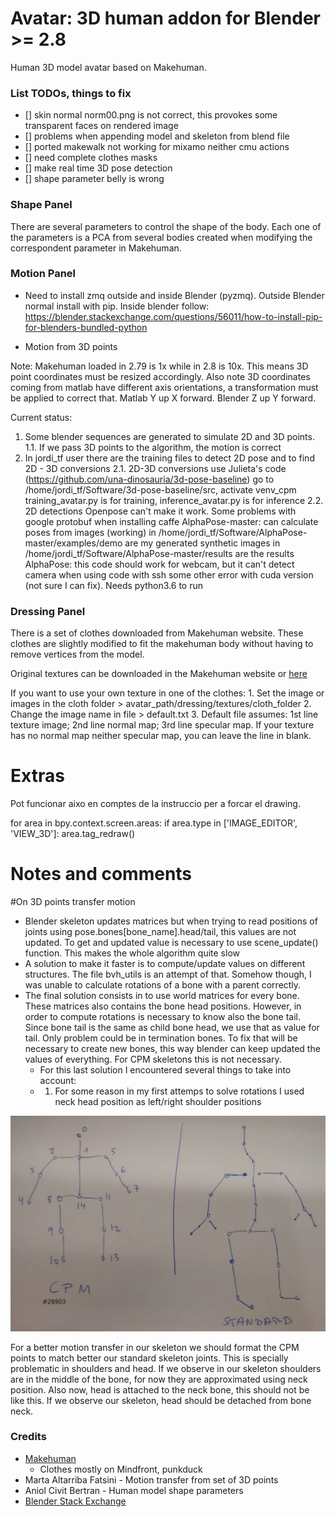 # Avatar: 3D human addon for Blender >= 2.8

Human 3D model avatar based on Makehuman. 

### List TODOs, things to fix

- [] skin normal norm00.png is not correct, this provokes some transparent faces on rendered image
- [] problems when appending model and skeleton from blend file 
- [] ported makewalk not working for mixamo neither cmu actions
- [] need complete clothes masks
- [] make real time 3D pose detection
- [] shape parameter belly is wrong 


### Shape Panel

There are several parameters to control the shape of the body. Each one of the parameters is a PCA from several bodies created when modifying the correspondent parameter in Makehuman.


### Motion Panel

- Need to install zmq outside and inside Blender (pyzmq). Outside Blender normal install with pip. Inside blender follow: 
https://blender.stackexchange.com/questions/56011/how-to-install-pip-for-blenders-bundled-python



- Motion from 3D points

Note: Makehuman loaded in 2.79 is 1x while in 2.8 is 10x. This means 3D point coordinates must be resized accordingly. 
Also note 3D coordinates coming from matlab have different axis orientations, a transformation must be applied to correct that. Matlab Y up X forward. Blender Z up  Y forward.

Current status:

1. Some blender sequences are generated to simulate 2D and 3D points.
    1.1. If we pass 3D points to the algorithm, the motion is correct
2. In jordi_tf user there are the training files to detect 2D pose and to find 2D - 3D conversions
    2.1. 2D-3D conversions use Julieta's code (https://github.com/una-dinosauria/3d-pose-baseline)
         go to /home/jordi_tf/Software/3d-pose-baseline/src, activate venv_cpm
         training_avatar.py is for training, inference_avatar.py is for inference
    2.2. 2D detections
         Openpose can't make it work. Some problems with google protobuf when installing caffe
         AlphaPose-master: can calculate poses from images (working) 
            in /home/jordi_tf/Software/AlphaPose-master/examples/demo are my generated synthetic images
            in /home/jordi_tf/Software/AlphaPose-master/results are the results
         AlphaPose: this code should work for webcam, but it can't detect camera when using code with ssh
            some other error with cuda version (not sure I can fix). Needs python3.6 to run 


### Dressing Panel

There is a set of clothes downloaded from Makehuman website. These clothes are slightly modified to fit the makehuman body without having to remove vertices from the model.

Original textures can be downloaded in the Makehuman website or [here](https://drive.google.com/open?id=133n9ZpfK3DGlQIPOhnC94tbTFBDR_b3U)

If you want to use your own texture in one of the clothes:
    1. Set the image or images in the cloth folder > avatar_path/dressing/textures/cloth_folder
    2. Change the image name in file > default.txt
    3. Default file assumes: 1st line texture image; 2nd line normal map; 3rd line specular map. If your texture has no normal map neither specular map, you can leave the line in blank.


# Extras

Pot funcionar aixo en comptes de la instruccio per a forcar el drawing.

for area in bpy.context.screen.areas:
    if area.type in ['IMAGE_EDITOR', 'VIEW_3D']:
        area.tag_redraw()

# Notes and comments

#On 3D points transfer motion

- Blender skeleton updates matrices but when trying to read positions of joints using pose.bones[bone_name].head/tail, this values are not updated. To get and updated value is necessary to use scene_update() function.
This makes the whole algorithm quite slow 
- A solution to make it faster is to compute/update values on different structures. The file bvh_utils is an attempt of that. Somehow though, I was unable to calculate rotations of a bone with a parent correctly.
- The final solution consists in to use world matrices for every bone. These matrices also contains the bone head positions. However, in order to compute rotations is necessary to know also the bone tail. Since bone tail is the same as child bone head, we use that as value for tail. Only problem could be in termination bones. To fix that will be necessary to create new bones, this way blender can keep updated the values of everything. For CPM skeletons this is not necessary.
    - For this last solution I encountered several things to take into account:
    - 1) For some reason in my first attemps to solve rotations I used neck head position as left/right shoulder positions

![Alt text](./figures/skeletons.jpg?raw=true "Skeletons")

For a better motion transfer in our skeleton we should format the CPM points to match better our standard skeleton joints. This is specially problematic in shoulders and head. If we observe in our skeleton shoulders are in the middle of the bone, for now they are approximated using neck position. Also now, head is attached to the neck bone, this should not be like this. If we observe our skeleton, head should be detached from bone neck.

### Credits

- [Makehuman](http://www.makehumancommunity.org/)
    - Clothes mostly on Mindfront, punkduck 
- Marta Altarriba Fatsini - Motion transfer from set of 3D points
- Aniol Civit Bertran - Human model shape parameters
- [Blender Stack Exchange](https://blender.stackexchange.com/)